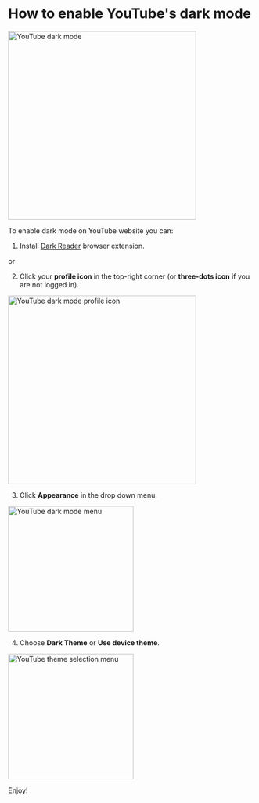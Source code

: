 # How to enable YouTube's dark mode

<img src="/images/tips/youtube-dark.jpg" alt="YouTube dark mode" style="width: 24rem;" loading="lazy" />

To enable dark mode on YouTube website you can:

1. Install [Dark Reader](https://darkreader.org/) browser extension.

or

2. Click your **profile icon** in the top-right corner
(or **three-dots icon** if you are not logged in).

<img src="/images/tips/youtube-dark-profile.png" alt="YouTube dark mode profile icon" style="width: 24rem;" loading="lazy" />

3. Click **Appearance** in the drop down menu.

<img src="/images/tips/youtube-dark-menu.png" alt="YouTube dark mode menu" style="width: 16rem;" loading="lazy" />

4. Choose **Dark Theme** or **Use device theme**.

<img src="/images/tips/youtube-dark-theme.png" alt="YouTube theme selection menu" style="width: 16rem;" loading="lazy" />

Enjoy!
